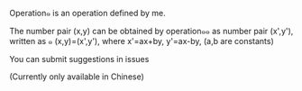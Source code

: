 Operation๑ is an operation defined by me.


The number pair (x,y) can be obtained by operation๑๑ as number pair (x',y'), written as ๑ (x,y)=(x',y'), where x'=ax+by, y'=ax-by, (a,b are constants)


You can submit suggestions in issues

(Currently only available in Chinese)

